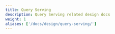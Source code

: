```yaml
---
title: Query Serving
description: Query Serving related design docs
weight: 1
aliases: ['/docs/design/query-serving/']
---
```

